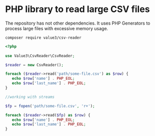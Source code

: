# PHP library to read large CSV files 
The repository has not other dependencies. It uses PHP Generators to process large files with excessive memory usage. 

```
composer require value3/csv-reader
```

```php
<?php
    
use Value3\CsvReader\CsvReader;

$reader = new CsvReader();

foreach ($reader->read('path/some-file.csv') as $row) {
   echo $row['name'] . PHP_EOL;
   echo $row['last_name'] . PHP_EOL;
}

//working with streams

$fp = fopen('path/some-file.csv', 'r+');

foreach ($reader->read($fp) as $row) {
   echo $row['name'] . PHP_EOL;
   echo $row['last_name'] . PHP_EOL;
}

```
